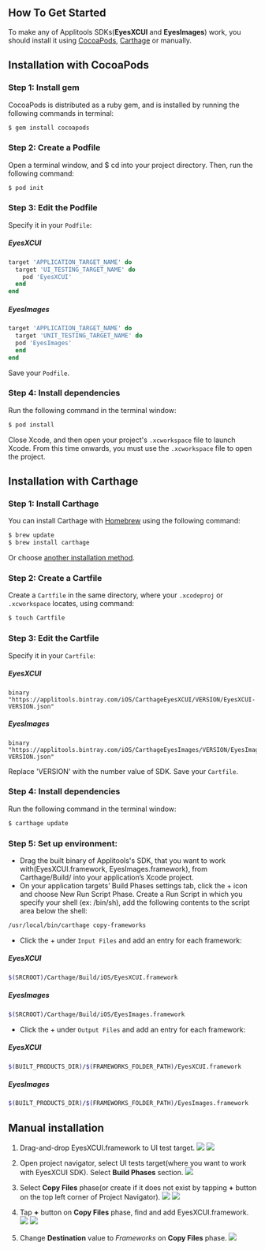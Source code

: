 ## How To Get Started
To make any of Applitools SDKs(**EyesXCUI** and **EyesImages**) work, you should install it using [CocoaPods](http://cocoapods.org), [Carthage](https://github.com/Carthage/Carthage) or manually.

## Installation with CocoaPods
### Step 1: Install gem
CocoaPods is distributed as a ruby gem, and is installed by running the following commands in terminal:
```bash
$ gem install cocoapods
```

### Step 2: Create a Podfile
Open a terminal window, and $ cd into your project directory. Then, run the following command:

```bash
$ pod init
```

### Step 3: Edit the Podfile
Specify it in your `Podfile`:
##### EyesXCUI
```ruby
target 'APPLICATION_TARGET_NAME' do
  target 'UI_TESTING_TARGET_NAME' do
    pod 'EyesXCUI'
  end
end
```
##### EyesImages
```ruby
target 'APPLICATION_TARGET_NAME' do
  target 'UNIT_TESTING_TARGET_NAME' do
  pod 'EyesImages'
  end
end
```

Save your `Podfile`.

### Step 4: Install dependencies
Run the following command in the terminal window:
```bash
$ pod install
```

Close Xcode, and then open your project's `.xcworkspace` file to launch Xcode.
From this time onwards, you must use the `.xcworkspace` file to open the project.

## Installation with Carthage
### Step 1: Install Carthage
You can install Carthage with [Homebrew](http://brew.sh/) using the following command:
```bash
$ brew update
$ brew install carthage
```

Or choose [another installation method](https://github.com/Carthage/Carthage#installing-carthage).

### Step 2: Create a Cartfile
Create a `Cartfile` in the same directory, where your `.xcodeproj` or `.xcworkspace` locates, using command:
```bash
$ touch Cartfile
```
### Step 3: Edit the Cartfile
Specify it in your `Cartfile`:

##### EyesXCUI
```ogdl
binary "https://applitools.bintray.com/iOS/CarthageEyesXCUI/VERSION/EyesXCUI-VERSION.json"
```


##### EyesImages
```ogdl
binary "https://applitools.bintray.com/iOS/CarthageEyesImages/VERSION/EyesImages-VERSION.json"
```

Replace 'VERSION' with the number value of SDK.
Save your `Cartfile`.

### Step 4: Install dependencies
Run the following command in the terminal window:
```bash
$ carthage update
```

### Step 5: Set up environment:
- Drag the built binary of Applitools's SDK, that you want to work with(EyesXCUI.framework, EyesImages.framework), from Carthage/Build/<platform> into your application’s Xcode project.
- On your application targets’ Build Phases settings tab, click the + icon and choose New Run Script Phase. Create a Run Script in which you specify your shell (ex: /bin/sh), add the following contents to the script area below the shell:
```bash
/usr/local/bin/carthage copy-frameworks
```
- Click the + under `Input Files` and add an entry for each framework:
##### EyesXCUI
```bash
$(SRCROOT)/Carthage/Build/iOS/EyesXCUI.framework
```

##### EyesImages
```bash
$(SRCROOT)/Carthage/Build/iOS/EyesImages.framework
```
- Click the + under `Output Files` and add an entry for each framework:
##### EyesXCUI
```bash
$(BUILT_PRODUCTS_DIR)/$(FRAMEWORKS_FOLDER_PATH)/EyesXCUI.framework
```

##### EyesImages
```bash
$(BUILT_PRODUCTS_DIR)/$(FRAMEWORKS_FOLDER_PATH)/EyesImages.framework
```

## Manual installation
1. Drag-and-drop EyesXCUI.framework to UI test target.
![](https://applitools.bintray.com/Examples/Manual%20Installation%20Guide%20Images/Step1-1.png)
![](https://applitools.bintray.com/Examples/Manual%20Installation%20Guide%20Images/Step1-2.png)

2. Open project navigator, select UI tests target(where you want to work with EyesXCUI SDK). Select **Build Phases** section.
![](https://applitools.bintray.com/Examples/Manual%20Installation%20Guide%20Images/Step2.png)

3. Select **Copy Files** phase(or create if it does not exist by tapping **+** button on the top left corner of Project Navigator).
![](https://applitools.bintray.com/Examples/Manual%20Installation%20Guide%20Images/Step3-1.png)
![](https://applitools.bintray.com/Examples/Manual%20Installation%20Guide%20Images/Step3-2.png)

4. Tap **+** button on **Copy Files** phase, find and add EyesXCUI.framework.
![](https://applitools.bintray.com/Examples/Manual%20Installation%20Guide%20Images/Step4-1.png)
![](https://applitools.bintray.com/Examples/Manual%20Installation%20Guide%20Images/Step4-2.png)

5. Change **Destination** value to *Frameworks* on **Copy Files** phase.
![](https://applitools.bintray.com/Examples/Manual%20Installation%20Guide%20Images/Step5.png)
